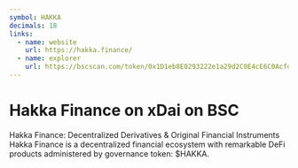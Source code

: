 ```yaml
---
symbol: HAKKA
decimals: 18
links:
  - name: website
    url: https://hakka.finance/
  - name: explorer
    url: https://bscscan.com/token/0x1D1eb8E8293222e1a29d2C0E4cE6C0Acfd89AaaC
---
```


# Hakka Finance on xDai on BSC

Hakka Finance: Decentralized Derivatives & Original Financial Instruments Hakka Finance is a decentralized financial ecosystem with remarkable DeFi products administered by governance token: $HAKKA.
